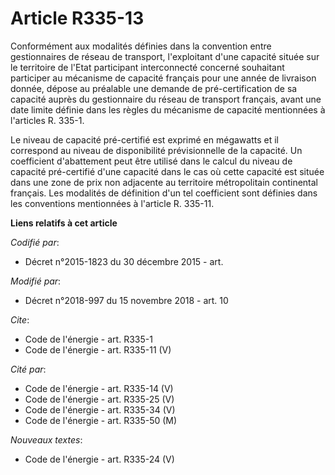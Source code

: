 # Article R335-13

Conformément aux modalités définies dans la convention entre gestionnaires de réseau de transport, l'exploitant d'une
capacité située sur le territoire de l'Etat participant interconnecté concerné souhaitant participer au mécanisme de capacité
français pour une année de livraison donnée, dépose au préalable une demande de pré-certification de sa capacité auprès du
gestionnaire du réseau de transport français, avant une date limite définie dans les règles du mécanisme de capacité
mentionnées à l'articles R. 335-1. 

Le niveau de capacité pré-certifié est exprimé en mégawatts et il correspond au niveau de disponibilité prévisionnelle de la
capacité. Un coefficient d'abattement peut être utilisé dans le calcul du niveau de capacité pré-certifié d'une capacité dans
le cas où cette capacité est située dans une zone de prix non adjacente au territoire métropolitain continental français. Les
modalités de définition d'un tel coefficient sont définies dans les conventions mentionnées à l'article R. 335-11.

**Liens relatifs à cet article**

_Codifié par_:

  - Décret n°2015-1823 du 30 décembre 2015 - art.

_Modifié par_:

  - Décret n°2018-997 du 15 novembre 2018 - art. 10

_Cite_:

  - Code de l'énergie - art. R335-1
  - Code de l'énergie - art. R335-11 (V)

_Cité par_:

  - Code de l'énergie - art. R335-14 (V)
  - Code de l'énergie - art. R335-25 (V)
  - Code de l'énergie - art. R335-34 (V)
  - Code de l'énergie - art. R335-50 (M)

_Nouveaux textes_:

  - Code de l'énergie - art. R335-24 (V)
